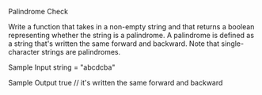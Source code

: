 Palindrome Check 

Write a function that takes in a non-empty string and that returns a boolean representing whether the string is a palindrome.
A palindrome is defined as a string that's written the same forward and backward. Note that single-character strings are palindromes.

Sample Input
string = "abcdcba"

Sample Output
true // it's written the same forward and backward